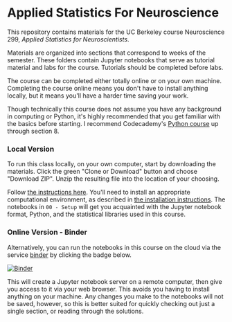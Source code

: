 # Applied Statistics For Neuroscience

This repository contains materials for the UC Berkeley course Neuroscience 299, *Applied Statistics for Neuroscientists*.

Materials are organized into sections that correspond to weeks of the semester. These folders contain Jupyter notebooks that serve as tutorial material and labs for the course. Tutorials should be completed before labs.

The course can be completed either totally online or on your own machine. Completing the course online means you don't have to install anything locally, but it means you'll have a harder time saving your work.

Though technically this course does not assume you have any background in computing or Python,
it's highly recommended that you get familiar with the basics before starting.
I recommend Codecademy's
[Python course](https://www.codecademy.com/learn/learn-python)
up through section 8.

### Local Version

To run this class locally, on your own computer, start by downloading the materials.
Click the green "Clone or Download" button and choose "Download ZIP".
Unzip the resulting file into the location of your choosing.

Follow
[the instructions here](https://github.com/charlesfrye/AppliedStatisticsForNeuroscience/blob/master/00%20-%20Setup/Start%20Here.md).
You'll need to install an appropriate computational environment, as described in
[the installation instructions](https://github.com/charlesfrye/AppliedStatisticsForNeuroscience/blob/master/00%20-%20Setup/Installation%20Instructions.md).
The notebooks in `00 - Setup` will get you acquainted with
the Jupyter notebook format, Python, and the statistical libraries used in this course.

### Online Version - Binder

Alternatively, you can run the notebooks in this course on the cloud via the service
[binder](https://mybinder.org/)
by clicking the badge below.

[![Binder](https://mybinder.org/badge.svg)](https://mybinder.org/v2/gh/charlesfrye/AppliedStatisticsForNeuroscience/master)

This will create a Jupyter notebook server on a remote computer, then give you access to it via your web browser.
This avoids you having to install anything on your machine.
Any changes you make to the notebooks will not be saved, however, so this is better suited for quickly checking out just a single section, or reading through the solutions.
